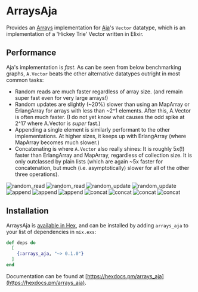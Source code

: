 # ArraysAja

Provides an [Arrays](https://github.com/Qqwy/elixir-arrays) implementation for [Aja](https://github.com/sabiwara/aja)'s `Vector` datatype, which is an implementation of a 'Hickey Trie' Vector written in Elixir.

## Performance

Aja's implementation is _fast_. As can be seen from below benchmarking graphs, `A.Vector` beats the other alternative datatypes outright in most common tasks:

- Random reads are much faster regardless of array size. (and remain super fast even for very large arrays!)
- Random updates are slightly (~20%) slower than using an MapArray or ErlangArray for arrays with less than ~2^1 elements. After this, A.Vector is often much faster. (I do not yet know what causes the odd spike at 2^17 where A.Vector is _super_ fast.)
- Appending a single element is similarly performant to the other implementations. At higher sizes, it keeps up with ErlangArray (where MapArray becomes much slower.)
- Concatenating is where `A.Vector` also really shines: It is roughly 5x(!) faster than ErlangArray and MapArray, regardless of collection size. It is only outclassed by plain lists (which are again ~5x faster for concatenation, but much (i.e. asymptotically) slower for all of the other three operations).


![random_read](https://github.com/Qqwy/elixir-arrays_aja/blob/main/benchmark_runs/random_access_graph.png)
![random_read](https://github.com/Qqwy/elixir-arrays_aja/blob/main/benchmark_runs/random_access_graph_log.png)
![random_update](https://github.com/Qqwy/elixir-arrays_aja/blob/main/benchmark_runs/random_element_update_graph.png)
![random_update](https://github.com/Qqwy/elixir-arrays_aja/blob/main/benchmark_runs/random_element_update_graph_log.png)
![append](https://github.com/Qqwy/elixir-arrays_aja/blob/main/benchmark_runs/append_graph.png)
![append](https://github.com/Qqwy/elixir-arrays_aja/blob/main/benchmark_runs/append_graph_log.png)
![append](https://github.com/Qqwy/elixir-arrays_aja/blob/main/benchmark_runs/append_graph_log_focus.png)
![concat](https://github.com/Qqwy/elixir-arrays_aja/blob/main/benchmark_runs/concat_graph.png)
![concat](https://github.com/Qqwy/elixir-arrays_aja/blob/main/benchmark_runs/concat_graph_log.png)
![concat](https://github.com/Qqwy/elixir-arrays_aja/blob/main/benchmark_runs/concat_graph_log_focus.png)
![concat](https://github.com/Qqwy/elixir-arrays_aja/blob/main/benchmark_runs/concat_graph_loglog.png)

## Installation

ArraysAja is [available in Hex](https://hex.pm/docs/publish), and can be installed
by adding `arrays_aja` to your list of dependencies in `mix.exs`:

```elixir
def deps do
  [
    {:arrays_aja, "~> 0.1.0"}
  ]
end
```

Documentation can be found at [https://hexdocs.pm/arrays_aja](https://hexdocs.pm/arrays_aja).


